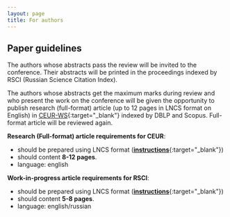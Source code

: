 ```yaml
---
layout: page
title: For authors
---
```


## Paper guidelines

The authors whose abstracts pass the review will be invited to the conference. Their abstracts will be printed in the proceedings indexed by RSCI (Russian Science Citation Index).

The authors whose abstracts get the maximum marks during review and who present the work on the conference will be given the opportunity to publish research (full-format) article (up to 12 pages in LNCS format on English) in [CEUR-WS](http://ceur-ws.org/){:target="_blank"} indexed by DBLP and Scopus. Full-format article will be reviewed again.

**Research (Full-format) article requirements for CEUR**:

* should be prepared using LNCS format ([**instructions**](https://www.overleaf.com/project/5e76702c4acae70001d3bc87){:target="_blank"})
* should content **8-12 pages**. 
* language: english

**Work-in-progress article requirements for RSCI**:

* should be prepared using LNCS format ([**instructions**](https://www.overleaf.com/project/5e76702c4acae70001d3bc87){:target="_blank"})
* should content **5-8 pages**. 
* language: english/russian

<!---
## Poster guidelines

* The poster should be prepeared according to **the poster template** ([**download**]({{ site.base_url }}/media/poster_template.pptx){:target="_blank"})
* Recommended size for your poster is a maximum of **84cm width x 118 cm height** (A0 paper format).
* The poster should content the paper title and all authors at the top of the poster
* The poster should content a brief introduction, goals, experimental detail, conclusions, and references (make sure this information is presented in a logical and clear sequence)
* The poster should content explanations for graphs, pictures, and tables.

**Poster example**: [**download**]({{ site.base_url }}/media/poster_example.pdf){:target="_blank"}
-->
